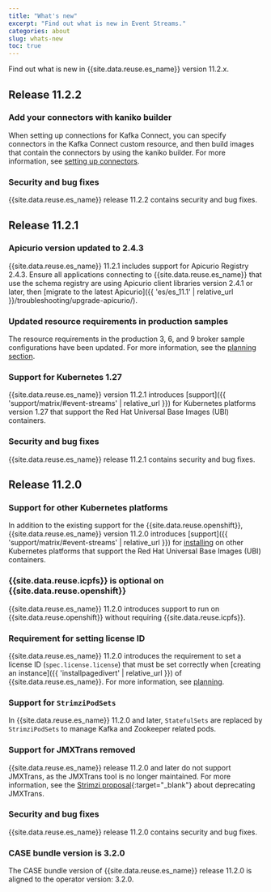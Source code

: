 ```yaml
---
title: "What's new"
excerpt: "Find out what is new in Event Streams."
categories: about
slug: whats-new
toc: true
---
```


Find out what is new in {{site.data.reuse.es_name}} version 11.2.x.

## Release 11.2.2

### Add your connectors with kaniko builder

When setting up connections for Kafka Connect, you can specify connectors in the Kafka Connect custom resource, and then build images that contain the connectors by using the kaniko builder. For more information, see [setting up connectors](../../connecting/setting-up-connectors/). 

### Security and bug fixes

{{site.data.reuse.es_name}} release 11.2.2 contains security and bug fixes.

## Release 11.2.1

### Apicurio version updated to 2.4.3

{{site.data.reuse.es_name}}  11.2.1 includes support for Apicurio Registry 2.4.3. Ensure all applications connecting to {{site.data.reuse.es_name}} that use the schema registry are using Apicurio client libraries version 2.4.1 or later, then [migrate to the latest Apicurio]({{ 'es/es_11.1' | relative_url }}/troubleshooting/upgrade-apicurio/).

### Updated resource requirements in production samples

The resource requirements in the production 3, 6, and 9 broker sample configurations have been updated. For more information, see the [planning section](../../installing/planning/#sample-deployments).

### Support for Kubernetes 1.27

{{site.data.reuse.es_name}} version 11.2.1 introduces [support]({{ 'support/matrix/#event-streams' | relative_url }}) for Kubernetes platforms version 1.27 that support the Red Hat Universal Base Images (UBI) containers.

### Security and bug fixes

{{site.data.reuse.es_name}} release 11.2.1 contains security and bug fixes.

## Release 11.2.0

### Support for other Kubernetes platforms

In addition to the existing support for the {{site.data.reuse.openshift}}, {{site.data.reuse.es_name}} version 11.2.0 introduces [support]({{ 'support/matrix/#event-streams' | relative_url }}) for [installing](../../installing/installing-on-kubernetes/) on other Kubernetes platforms that support the Red Hat Universal Base Images (UBI) containers.

### {{site.data.reuse.icpfs}} is optional on {{site.data.reuse.openshift}}

{{site.data.reuse.es_name}} 11.2.0 introduces support to run on {{site.data.reuse.openshift}} without requiring {{site.data.reuse.icpfs}}.

### Requirement for setting license ID 

{{site.data.reuse.es_name}} 11.2.0 introduces the requirement to set a license ID (`spec.license.license`) that must be set correctly when [creating an instance]({{ 'installpagedivert' | relative_url }}) of {{site.data.reuse.es_name}}. For more information, see [planning](../../installing/planning#license-usage).

### Support for `StrimziPodSets`

In {{site.data.reuse.es_name}} 11.2.0 and later, `StatefulSets` are replaced by `StrimziPodSets` to manage Kafka and Zookeeper related pods.

### Support for JMXTrans removed

{{site.data.reuse.es_name}} release 11.2.0 and later do not support JMXTrans, as the JMXTrans tool is no longer maintained. For more information, see the [Strimzi proposal](https://github.com/strimzi/proposals/blob/main/043-deprecate-and-remove-jmxtrans.md){:target="_blank"} about deprecating JMXTrans.

### Security and bug fixes

{{site.data.reuse.es_name}} release 11.2.0 contains security and bug fixes.

### CASE bundle version is 3.2.0

The CASE bundle version of {{site.data.reuse.es_name}} release 11.2.0 is aligned to the operator version: 3.2.0.
